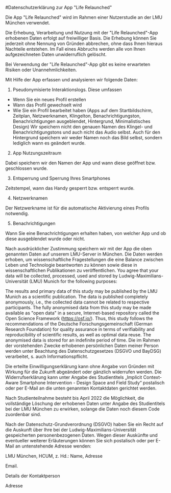#Datenschutzerklärung zur App "Life Relaunched"

Die App "Life Relaunched" wird im Rahmen einer Nutzerstudie an der LMU München verwendet.

Die Erhebung, Verarbeitung und Nutzung mit der "Life Relaunched"-App erhobenen Daten erfolgt auf freiwilliger Basis. Die Erhebung können Sie jederzeit ohne Nennung von Gründen abbrechen, ohne dass Ihnen hieraus Nachteile entstehen. Im Fall eines Abbruchs werden alle von Ihnen aufgezeichneten Daten unwiderruflich gelöscht.

Bei Verwendung der "Life Relaunched"-App gibt es keine erwarteten Risiken oder Unannehmlichkeiten.

Mit Hilfe der App erfassen und analysieren wir folgende Daten:

1. Pseudonymisierte Interaktionslogs. Diese umfassen
- Wenn Sie ein neues Profil erstellen
- Wann das Profil gewechselt wird
- Wie Sie ein Profil bearbeitet haben (Apps auf dem Startbildschirm, Zeitplan, Netzwerknamen, Klingelton, Benachrichtigungston, Benachrichtigungen ausgeblendet, Hintergrund, Minimalistisches Design)
Wir speichern nicht den genauen Namen des Klingel- und Benachrichtigungstons und auch nicht das Audio selbst. Auch für den Hintergrund speichern wir weder Namen noch das Bild selbst, sondern lediglich wann es geändert wurde.


2. App Nutzungszeitraum

Dabei speichern wir den Namen der App und wann diese geöffnet bzw. geschlossen wurde.

3. Entsperrung und Sperrung Ihres Smartphones

Zeitstempel, wann das Handy gesperrt bzw. entsperrt wurde.

4. Netzwerknamen

Der Netzwerkname ist für die automatische Aktivierung eines Profils notwendig.

5. Benachrichtigungen

Wann Sie eine Benachrichtigungen erhalten haben, von welcher App und ob diese ausgeblendet wurde oder nicht.

Nach ausdrücklicher Zustimmung speichern wir mit der App die oben genannten Daten auf unserem LMU-Server in München.
Die Daten werden erhoben, um wissenschaftliche Fragestellungen die eine Balance zwischen Leben und Technologie beantworten zu können sowie diese in wissenschaftlichen Publikationen zu veröffentlichen.
You agree that your data will be collected, processed, used and stored by Ludwig-Maximilians-Universität (LMU) Munich for the following purposes:

The results and primary data of this study may be published by the LMU Munich as a scientific publication. The data is published completely anonymously, i.e., the collected data cannot be related to respective participants.
The fully anonymised data from this study may be made available as "open data" in a secure, Internet-based repository called the Open Science Framework (https://osf.io/). Thus, this study follows the recommendations of the Deutsche Forschungsgemeinschaft (German Research Foundation) for quality assurance in terms of verifiability and reproducibility of scientific results, as well as optimal data reuse.
The anonymised data is stored for an indefinite period of time.
Die im Rahmen der vorstehenden Zwecke erhobenen persönlichen Daten meiner Person werden unter Beachtung des Datenschutzgesetzes (DSGVO und BayDSG) verarbeitet, s. auch Informationspflicht.

Die erteilte Einwilligungserklärung kann ohne Angabe von Gründen mit Wirkung für die Zukunft abgeändert oder gänzlich widerrufen werden. Die Widerrufserklärung kann unter Angabe des Studientitels „Implicit Context-Aware Smartphone Intervention - Design Space and Field Study“ postalisch oder per E-Mail an die unten genannten Kontaktdaten gerichtet werden.

Nach Studienteilnahme besteht bis April 2022 die Möglichkeit, die vollständige Löschung der erhobenen Daten unter Angabe des Studientitels bei der LMU München zu erwirken, solange die Daten noch diesem Code zuordenbar sind.

Nach der Datenschutz-Grundverordnung (DSGVO) haben Sie ein Recht auf die Auskunft über Ihre bei der Ludwig-Maximilians-Universität gespeicherten personenbezogenen Daten. Wegen dieser Auskünfte und eventueller weiterer Erläuterungen können Sie sich postalisch oder per E-Mail an untenstehende Adresse wenden:

LMU München, HCUM, z. Hd.: Name, Adresse

Email.

Details der Kontaktperson

Adresse
